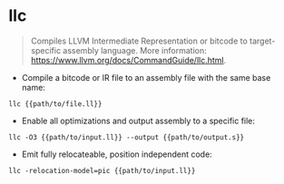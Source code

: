 # llc

> Compiles LLVM Intermediate Representation or bitcode to target-specific assembly language.
> More information: <https://www.llvm.org/docs/CommandGuide/llc.html>.

- Compile a bitcode or IR file to an assembly file with the same base name:

`llc {{path/to/file.ll}}`

- Enable all optimizations and output assembly to a specific file:

`llc -O3 {{path/to/input.ll}} --output {{path/to/output.s}}`

- Emit fully relocateable, position independent code:

`llc -relocation-model=pic {{path/to/input.ll}}`
